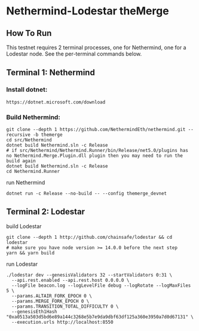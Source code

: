 # Nethermind-Lodestar theMerge

## How To Run

This testnet requires 2 terminal processes, one for Nethermind, one for a Lodestar node. See the per-terminal commands below.

## Terminal 1: Nethermind

### Install dotnet:
```
https://dotnet.microsoft.com/download
```

### Build Nethermind:
```
git clone --depth 1 https://github.com/NethermindEth/nethermind.git --recursive -b themerge
cd src/Nethermind
dotnet build Nethermind.sln -c Release
# if src/Nethermind/Nethermind.Runner/bin/Release/net5.0/plugins has no Nethermind.Merge.Plugin.dll plugin then you may need to run the build again
dotnet build Nethermind.sln -c Release
cd Nethermind.Runner
```

run Nethermind
```
dotnet run -c Release --no-build -- --config themerge_devnet
```

## Terminal 2: Lodestar

build Lodestar
```
git clone --depth 1 http://github.com/chainsafe/lodestar && cd lodestar
# make sure you have node version >= 14.0.0 before the next step
yarn && yarn build
```

run Lodestar
```
./lodestar dev --genesisValidators 32 --startValidators 0:31 \
  --api.rest.enabled --api.rest.host 0.0.0.0 \
  --logFile beacon.log --logLevelFile debug --logRotate --logMaxFiles 5 \
  --params.ALTAIR_FORK_EPOCH 0 \
  --params.MERGE_FORK_EPOCH 0 \
  --params.TRANSITION_TOTAL_DIFFICULTY 0 \
  --genesisEth1Hash "0xa0513a503d5bd6e89a144c3268e5b7e9da9dbf63df125a360e3950a7d0d67131" \
  --execution.urls http://localhost:8550
```
